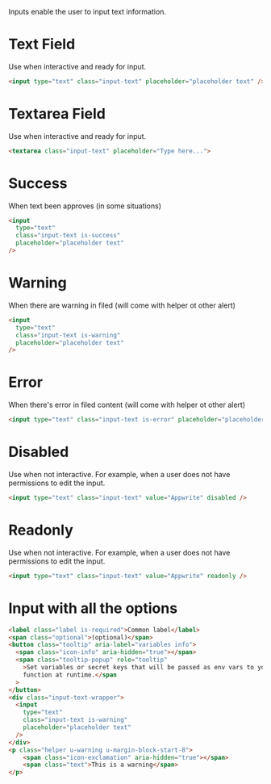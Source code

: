 Inputs enable the user to input text information.

# Text Field

Use when interactive and ready for input.

```html
<input type="text" class="input-text" placeholder="placeholder text" />
```

# Textarea Field

Use when interactive and ready for input.

```html
<textarea class="input-text" placeholder="Type here...">
```

# Success

When text been approves (in some situations)

```html
<input
  type="text"
  class="input-text is-success"
  placeholder="placeholder text"
/>
```

# Warning

When there are warning in filed (will come with helper ot other alert)

```html
<input
  type="text"
  class="input-text is-warning"
  placeholder="placeholder text"
/>
```

# Error

When there's error in filed content (will come with helper ot other alert)

```html
<input type="text" class="input-text is-error" placeholder="placeholder text" />
```

# Disabled

Use when not interactive. For example, when a user does not have permissions to edit the input.

```html
<input type="text" class="input-text" value="Appwrite" disabled />
```

# Readonly

Use when not interactive. For example, when a user does not have permissions to edit the input.

```html
<input type="text" class="input-text" value="Appwrite" readonly />
```

# Input with all the options

```html
<label class="label is-required">Common label</label>
<span class="optional">(optional)</span>
<button class="tooltip" aria-label="variables info">
  <span class="icon-info" aria-hidden="true"></span>
  <span class="tooltip-popup" role="tooltip"
    >Set variables or secret keys that will be passed as env vars to your
    function at runtime.</span
  >
</button>
<div class="input-text-wrapper">
  <input
    type="text"
    class="input-text is-warning"
    placeholder="placeholder text"
  />
</div>
<p class="helper u-warning u-margin-block-start-8">
    <span class="icon-exclamation" aria-hidden="true"></span>
    <span class="text">This is a warning</span>
</p>
```
